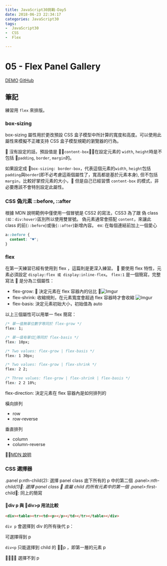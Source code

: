 ```yaml
---
title: JavaScript30挑戰-Day5
date: 2018-06-23 22:34:17
categories: JavaScript30
tags:
-  JavaScript30
-  CSS
-  Flex

---
```


# 05 - Flex Panel Gallery

[DEMO](https://weiyuan1993.github.io/JavaScript30/05-Flex-Panel-Gallery/)
[GitHub](https://github.com/weiyuan1993/JavaScript30/tree/master/05-Flex-Panel-Gallery)

<!--more-->

## 筆記

練習用 `flex` 來排版。

### box-sizing

box-sizing 屬性用於更改預設 CSS 盒子模型中所計算的寬度和高度。可以使用此屬性來模擬不正確支持 CSS 盒子模型規範的瀏覽器的行為。

 沒有設定的話，預設值是 `content-box`，在設定元素的 `width`, `height`時是不包括 `padding`, `border`, `margin`的。

如果設定成 `box-sizing: border-box`，代表這個元素的`width`, `height`包括 `padding`與`border`(即不必考慮這兩個屬性了，寬高都是基於元素本身), 但不包括`margin`，比較好掌控元素的大小， 但是自己已經習慣 `content-box` 的模式，非必要應該不會特別設定此屬性。

### CSS 偽元素 ::before, ::after

根據 MDN 說明範例中僅使用一個冒號是 CSS2 的寫法，CSS3 為了跟 偽 class `(如：div:hover)`區別所以使用雙冒號。
偽元素通常會搭配 `content`，來讓此 class 的前(`::before`)或後(`::after`)新增內容。
ex: 在每個連結前加上一個愛心

```css
a::before {
  content: "♥";
}
```

### flex

在第一天練習已經有使用到 flex ，這篇則是更深入練習。
 要使用 flex 特性，元素必須設定 `display:flex 或 display:inline-flex`。
`flex:1` 是一個簡寫，完整寫法  是分為三個屬性：

- flex-grow:  決定元素在 flex 容器內的佔比
  ![Imgur](https://i.imgur.com/B0Kn0rQ.png)
- flex-shrink: 收縮規則，在元素寬度會超過 flex 容器時才會收縮
  ![Imgur](https://i.imgur.com/RZvz1iB.png)
- flex-basis: 決定元素初始大小，初始值為 auto

以上三個屬性可以用單一 flex 簡寫：

```css
/* 單一值無單位數字等同於 flex-grow */
flex: 1;

/* 單一值有單位等同於 flex-basis */
flex: 10px;

/* Two values: flex-grow | flex-basis */
flex: 1 30px;

/* Two values: flex-grow | flex-shrink */
flex: 2 2;

/* Three values: flex-grow | flex-shrink | flex-basis */
flex: 2 2 10%;
```

flex-direction: 決定元素在 flex 容器內是如何排列的

橫向排列

- row
- row-reverse

垂直排列

- column
- column-reverse

[MDN 說明](https://developer.mozilla.org/zh-CN/docs/Web/CSS/flex)

### CSS 選擇器

.panel p:nth-child(2): 選擇 panel class 底下所有的 p 中的第二個
.panel>_:nth-child(1): 選擇 panel class  直屬 child 的所有元素中的第一個
.panel>_:first-child: 同上的簡寫

#### div p 與 div>p 用法比較

```html
<div><table><tr><td><p></p></td></tr></table></div>
```

`div p` 會選擇到 div 的所有後代 p：

可選擇得到 p

`div<p` 只能選擇到 child 的 p ，即第一層的元素 p


選擇不到 p
